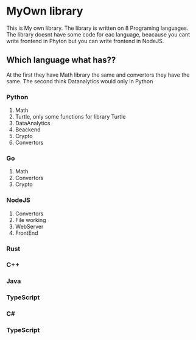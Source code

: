 # MyOwn library
This is My own library. The library is written on 8 Programing languages. The library doesnt have some code for eac language, beacause you cant write frontend in Phyton but you can write frontend in NodeJS. 

## Which language what has??

At the first they have Math library the same and convertors they have the same.
The second think Datanalytics would only in Python

### Python 

1.  Math
2.  Turtle, only some functions for library  Turtle
3. DataAnalytics
4. Beackend
5. Crypto
6. Convertors

### Go

1. Math
2. Convertors
3. Crypto

### NodeJS

1. Convertors
2. File working
3. WebServer
4. FrontEnd


### Rust



### C++



### Java



### TypeScript


### C#


### TypeScript



